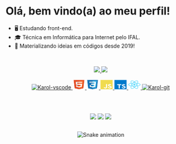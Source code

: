 <h1> Olá, bem vindo(a) ao meu perfil! </h1>

<ul>
  <li>🖥️ Estudando front-end. </li>
  <li>🎓 Técnica em Informática para Internet pelo IFAL. </li>
  <li>🔮 Materializando ideias em códigos desde 2019!</li>
</ul>

##

<br>
<div align="center">
  <a href="https://github.com/mariakarolinesvg">
  <img height="180em" src="https://github-readme-stats.vercel.app/api?username=mariakarolinesvg&show_icons=true&theme=react&include_all_commits=true&count_private=true"/>
  <img height="180em" src="https://github-readme-stats.vercel.app/api/top-langs/?username=mariakarolinesvg&layout=compact&langs_count=7&theme=react" />

</div>
<br>
  
<div align="center"> 
   <img alt="Karol-vscode" height="25" width="33" src="https://cdn.jsdelivr.net/gh/devicons/devicon/icons/vscode/vscode-original.svg" />
  <img  alt="Karol-HTML" height="25" width="33" src="https://raw.githubusercontent.com/devicons/devicon/master/icons/html5/html5-original.svg">
  <img  alt="Karol-CSS" height="25" width="33" src="https://raw.githubusercontent.com/devicons/devicon/master/icons/css3/css3-original.svg">
  <img  alt="Karol-Js" height="25" width="33" src="https://raw.githubusercontent.com/devicons/devicon/master/icons/javascript/javascript-plain.svg">
  <img  alt="Karol-Ts" height="25" width="33" src="https://raw.githubusercontent.com/devicons/devicon/master/icons/typescript/typescript-plain.svg">
  <img  alt="Karol-React" height="25" width="33" src="https://raw.githubusercontent.com/devicons/devicon/master/icons/react/react-original.svg">
  <img alt="Karol-git" height="25" width="33" src="https://cdn.jsdelivr.net/gh/devicons/devicon/icons/git/git-original.svg" />          
</div>
  
  ##

<br> 
<div align="center"> 
  
  <a href="https://dev.to/mariapalito" target="_blank"><img src="https://img.shields.io/badge/dev.to-0A0A0A?style=for-the-badge&logo=devdotto&logoColor=white"></a>
  <a href = "mailto:mklp1@aluno.ifal.edu.br"><img src="https://img.shields.io/badge/-Gmail-%23333?style=for-the-badge&logo=gmail&logoColor=white" target="_blank"></a>
  <a href="https://www.linkedin.com/in/maria-karoline/" target="_blank"><img src="https://img.shields.io/badge/-LinkedIn-%230077B5?style=for-the-badge&logo=linkedin&logoColor=white" target="_blank"></a>
  
   ##
  
  ![Snake animation](https://github.com/mariakarolinesvg/mariakarolinesvg/blob/output/github-contribution-grid-snake.svg)
  
</div>
</div>
